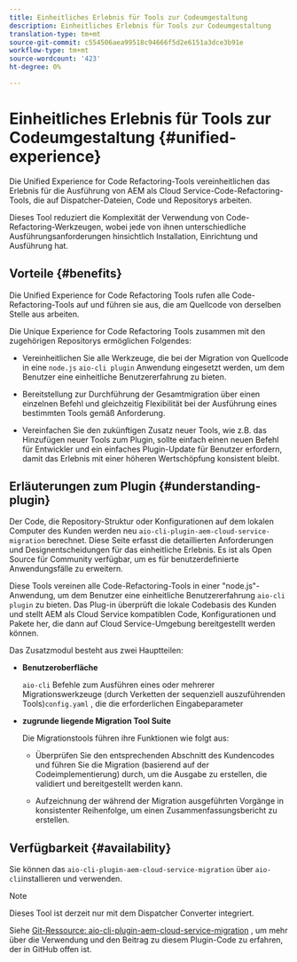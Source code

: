 ```yaml
---
title: Einheitliches Erlebnis für Tools zur Codeumgestaltung
description: Einheitliches Erlebnis für Tools zur Codeumgestaltung
translation-type: tm+mt
source-git-commit: c554506aea99518c94666f5d2e6151a3dce3b91e
workflow-type: tm+mt
source-wordcount: '423'
ht-degree: 0%

---
```



# Einheitliches Erlebnis für Tools zur Codeumgestaltung {#unified-experience}

Die Unified Experience for Code Refactoring-Tools vereinheitlichen das Erlebnis für die Ausführung von AEM als Cloud Service-Code-Refactoring-Tools, die auf Dispatcher-Dateien, Code und Repositorys arbeiten.

Dieses Tool reduziert die Komplexität der Verwendung von Code-Refactoring-Werkzeugen, wobei jede von ihnen unterschiedliche Ausführungsanforderungen hinsichtlich Installation, Einrichtung und Ausführung hat.

## Vorteile {#benefits}

Die Unified Experience for Code Refactoring Tools rufen alle Code-Refactoring-Tools auf und führen sie aus, die am Quellcode von derselben Stelle aus arbeiten.

Die Unique Experience for Code Refactoring Tools zusammen mit den zugehörigen Repositorys ermöglichen Folgendes:

* Vereinheitlichen Sie alle Werkzeuge, die bei der Migration von Quellcode in eine `node.js` `aio-cli plugin` Anwendung eingesetzt werden, um dem Benutzer eine einheitliche Benutzererfahrung zu bieten.

* Bereitstellung zur Durchführung der Gesamtmigration über einen einzelnen Befehl und gleichzeitig Flexibilität bei der Ausführung eines bestimmten Tools gemäß Anforderung.

* Vereinfachen Sie den zukünftigen Zusatz neuer Tools, wie z.B. das Hinzufügen neuer Tools zum Plugin, sollte einfach einen neuen Befehl für Entwickler und ein einfaches Plugin-Update für Benutzer erfordern, damit das Erlebnis mit einer höheren Wertschöpfung konsistent bleibt.

## Erläuterungen zum Plugin {#understanding-plugin}

Der Code, die Repository-Struktur oder Konfigurationen auf dem lokalen Computer des Kunden werden neu `aio-cli-plugin-aem-cloud-service-migration` berechnet. Diese Seite erfasst die detaillierten Anforderungen und Designentscheidungen für das einheitliche Erlebnis.
Es ist als Open Source für Community verfügbar, um es für benutzerdefinierte Anwendungsfälle zu erweitern.

Diese Tools vereinen alle Code-Refactoring-Tools in einer &quot;node.js&quot;-Anwendung, um dem Benutzer eine einheitliche Benutzererfahrung `aio-cli plugin` zu bieten. Das Plug-in überprüft die lokale Codebasis des Kunden und stellt AEM als Cloud Service kompatiblen Code, Konfigurationen und Pakete her, die dann auf Cloud Service-Umgebung bereitgestellt werden können.

Das Zusatzmodul besteht aus zwei Hauptteilen:

* **Benutzeroberfläche**

   `aio-cli` Befehle zum Ausführen eines oder mehrerer Migrationswerkzeuge (durch Verketten der sequenziell auszuführenden Tools)`config.yaml` , die die erforderlichen Eingabeparameter

* **zugrunde liegende Migration Tool Suite**

   Die Migrationstools führen ihre Funktionen wie folgt aus:

   * Überprüfen Sie den entsprechenden Abschnitt des Kundencodes und führen Sie die Migration (basierend auf der Codeimplementierung) durch, um die Ausgabe zu erstellen, die validiert und bereitgestellt werden kann.

   * Aufzeichnung der während der Migration ausgeführten Vorgänge in konsistenter Reihenfolge, um einen Zusammenfassungsbericht zu erstellen.

## Verfügbarkeit {#availability}

Sie können das `aio-cli-plugin-aem-cloud-service-migration` über `aio-cli`installieren und verwenden.

>[!NOTE]
>Dieses Tool ist derzeit nur mit dem Dispatcher Converter integriert.

Siehe [Git-Ressource: aio-cli-plugin-aem-cloud-service-migration](https://github.com/adobe/aio-cli-plugin-aem-cloud-service-migration) , um mehr über die Verwendung und den Beitrag zu diesem Plugin-Code zu erfahren, der in GitHub offen ist.

